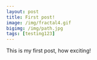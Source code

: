 ```yaml
---
layout: post
title: First post!
image: /img/fractal4.gif
bigimg: /img/path.jpg
tags: [testing123]
---
```


This is my first post, how exciting!
